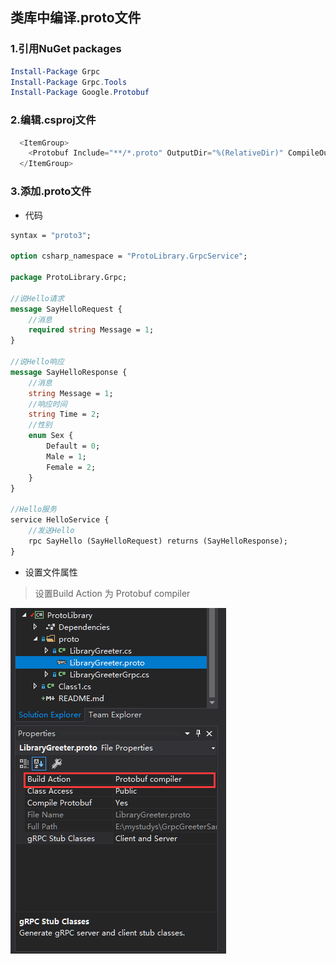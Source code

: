 ﻿## 类库中编译.proto文件

### 1.引用NuGet packages
```powershell
Install-Package Grpc
Install-Package Grpc.Tools
Install-Package Google.Protobuf
```

### 2.编辑.csproj文件
```c#
  <ItemGroup>
    <Protobuf Include="**/*.proto" OutputDir="%(RelativeDir)" CompileOutputs="false" />
  </ItemGroup>
```

### 3.添加.proto文件
- 代码
```protobuf
syntax = "proto3";

option csharp_namespace = "ProtoLibrary.GrpcService";

package ProtoLibrary.Grpc;

//说Hello请求
message SayHelloRequest {
	//消息
	required string Message = 1;
}

//说Hello响应
message SayHelloResponse {
	//消息
	string Message = 1;
	//响应时间
	string Time = 2;	
	//性别
	enum Sex {
		Default = 0;
		Male = 1;
		Female = 2;
	}
}

//Hello服务
service HelloService {
	//发送Hello
	rpc SayHello (SayHelloRequest) returns (SayHelloResponse);
}
```

- 设置文件属性
>设置Build Action 为 Protobuf compiler
<p align="left">

![LibraryGreeter.proto属性](protoproperty.png "proto文件属性")
</p>